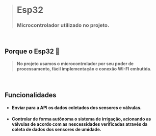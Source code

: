 > # Esp32
> ### Microcontrolador utilizado no projeto.
<br>

## Porque o Esp32 🤔
> #### No projeto usamos o microcontrolador por seu poder de processamento, fácil implementação e conexão WI-FI embutida. 

<br>

## Funcionalidades
   - #### Enviar para a API os dados coletados dos sensores e válvulas.
   - #### Controlar de forma autônoma o sistema de irrigação, acionando as válvulas de acordo com as nescessidades verificadas através da coleta de dados dos sensores de umidade. 
